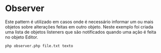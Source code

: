 # Observer

Este pattern é utilizado em casos onde é necessário informar
um ou mais objetos sobre alterações feitas em outro objeto.
Neste exemplo foi criada uma lista de objetos listeners que
são notificados quando uma ação é feita no objeto Editor.

```bash
php observer.php file.txt texto
```